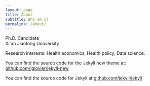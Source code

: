 ```yaml
---
layout: page
title: About
subtitle: Who am I?
permalink: /about/
---
```


Ph.D. Candidate  
Xi'an Jiaotong Unoversity

Research interests: Health economics, Health policy, Data science.

You can find the source code for the Jekyll new theme at: [github.com/jglovier/jekyll-new](https://github.com/jglovier/jekyll-new)

You can find the source code for Jekyll at [github.com/jekyll/jekyll](https://github.com/jekyll/jekyll)
